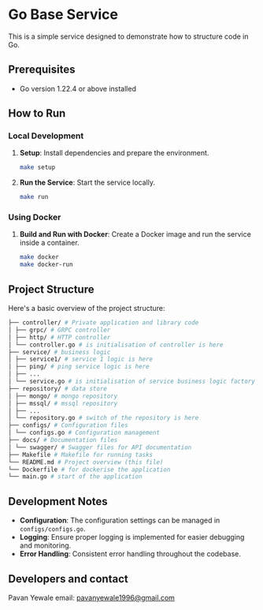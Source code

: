 # Go Base Service

This is a simple service designed to demonstrate how to structure code in Go.

## Prerequisites

- Go version 1.22.4 or above installed

## How to Run

### Local Development

1. **Setup**: Install dependencies and prepare the environment.
    ```bash
    make setup
    ```

2. **Run the Service**: Start the service locally.
    ```bash
    make run
    ```

### Using Docker

1. **Build and Run with Docker**: Create a Docker image and run the service inside a container.
    ```bash
    make docker
    make docker-run
    ```

## Project Structure

Here's a basic overview of the project structure:
```bash
├── controller/ # Private application and library code
│ ├── grpc/ # GRPC controller
│ ├── http/ # HTTP controller
│ └── controller.go # is initialisation of controller is here
├── service/ # business logic
│ ├── service1/ # service 1 logic is here
│ ├── ping/ # ping service logic is here
│ ├── ...
│ └── service.go # is initialisation of service business logic factory is here
├── repository/ # data store
│ ├── mongo/ # mongo repository
│ ├── mssql/ # mssql repository
│ ├── ...
│ └── repository.go # switch of the repository is here
├── configs/ # Configuration files
│ └── configs.go # Configuration management
├── docs/ # Documentation files
│ └── swagger/ # Swagger files for API documentation
├── Makefile # Makefile for running tasks
└── README.md # Project overview (this file)
└── Dockerfile # for dockerise the application
└── main.go # start of the application
```

## Development Notes

- **Configuration**: The configuration settings can be managed in `configs/configs.go`.
- **Logging**: Ensure proper logging is implemented for easier debugging and monitoring.
- **Error Handling**: Consistent error handling throughout the codebase.

## Developers and contact
Pavan Yewale
email: pavanyewale1996@gmail.com

